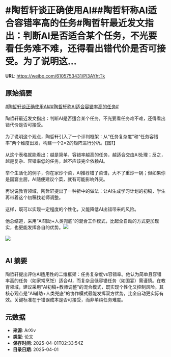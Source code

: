 # #陶哲轩谈正确使用AI##陶哲轩称AI适合容错率高的任务#陶哲轩最近发文指出：判断AI是否适合某个任务，不光要看任务难不难，还得看出错代价是否可接受。为了说明这...

**URL**: https://weibo.com/6105753431/Pl3AYhtTk

## 原始摘要

<a href="https://m.weibo.cn/search?containerid=231522type%3D1%26t%3D10%26q%3D%23%E9%99%B6%E5%93%B2%E8%BD%A9%E8%B0%88%E6%AD%A3%E7%A1%AE%E4%BD%BF%E7%94%A8AI%23&amp;extparam=%23%E9%99%B6%E5%93%B2%E8%BD%A9%E8%B0%88%E6%AD%A3%E7%A1%AE%E4%BD%BF%E7%94%A8AI%23" data-hide=""><span class="surl-text">#陶哲轩谈正确使用AI#</span></a><a href="https://m.weibo.cn/search?containerid=231522type%3D1%26t%3D10%26q%3D%23%E9%99%B6%E5%93%B2%E8%BD%A9%E7%A7%B0AI%E9%80%82%E5%90%88%E5%AE%B9%E9%94%99%E7%8E%87%E9%AB%98%E7%9A%84%E4%BB%BB%E5%8A%A1%23&amp;extparam=%23%E9%99%B6%E5%93%B2%E8%BD%A9%E7%A7%B0AI%E9%80%82%E5%90%88%E5%AE%B9%E9%94%99%E7%8E%87%E9%AB%98%E7%9A%84%E4%BB%BB%E5%8A%A1%23" data-hide=""><span class="surl-text">#陶哲轩称AI适合容错率高的任务#</span></a><br><br>陶哲轩最近发文指出：判断AI是否适合某个任务，不光要看任务难不难，还得看出错代价是否可接受。<br><br>为了说明这个观点，陶哲轩引入了一个评判框架：从“任务复杂度”和“任务容错率”两个维度出发，构建一个2×2的矩阵进行分析。【图1】<br><br>从这个表格就能看出：越是简单、容错率越高的任务，越适合交由AI处理；反之，越是复杂、容错率低的任务，越不应该完全依赖AI。<br><br>举个生活化的例子，你在家炒个菜，AI推荐错了菜谱，大不了重炒一锅；但如果你是国宴主厨，AI随便建议个菜，就有可能影响外交。<br><br>再说说教育领域，陶哲轩提出了一种折中的做法：让AI生成学习计划的初稿，学生再带着这个初稿找老师调整。<br><br>这样，既可以实现一定程度的个性化，又能降低AI出错带来的风险。<br><br>他总结道，采用“AI辅助+人类兜底”的混合工作模式，比起全自动的方式更加现实，也更能发挥各自的优势。<img style="" src="https://tvax1.sinaimg.cn/large/006Fd7o3gy1hzzvxliln2j31dm0a8jvr.jpg" referrerpolicy="no-referrer"><br><br><img style="" src="https://tvax4.sinaimg.cn/large/006Fd7o3gy1hzzvy2ko4wj30x016sdyf.jpg" referrerpolicy="no-referrer"><br><br>

## AI 摘要

陶哲轩提出评估AI适用性的二维框架：任务复杂度vs容错率。他认为简单且容错率高的任务（如家常烹饪）适合AI，而复杂且低容错任务（如国宴）需谨慎。在教育领域，建议采用"AI初稿+教师调整"的混合模式，既实现个性化又控制风险。其核心观点是"AI辅助+人类兜底"的协作模式最能发挥双方优势，比全自动更实际有效。关键标准在于错误成本是否可接受，而非单纯任务难度。

## 元数据

- **来源**: ArXiv
- **类型**: 论文
- **保存时间**: 2025-04-01T02:33:54Z
- **目录日期**: 2025-04-01
